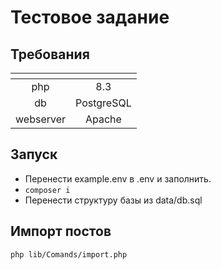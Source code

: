 # Тестовое задание

## Требования
|<!-- -->   | <!-- -->   | 
|:---------:|:----------:|
| php       | 8.3        |
| db        | PostgreSQL |
| webserver | Apache     |

## Запуск
- Перенести example.env в .env и заполнить.
- `composer i`
- Перенести структуру базы из data/db.sql
## Импорт постов
`php lib/Comands/import.php`
